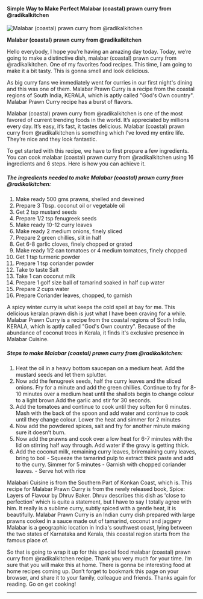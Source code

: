             

#### Simple Way to Make Perfect Malabar (coastal) prawn curry from @radikalkitchen

![Malabar (coastal) prawn curry from @radikalkitchen](https://img-global.cpcdn.com/recipes/0433b388303eb228/751x532cq70/malabar-coastal-prawn-curry-from-radikalkitchen-recipe-main-photo.jpg)

**Malabar (coastal) prawn curry from @radikalkitchen**

Hello everybody, I hope you’re having an amazing day today. Today, we’re going to make a distinctive dish, malabar (coastal) prawn curry from @radikalkitchen. One of my favorites food recipes. This time, I am going to make it a bit tasty. This is gonna smell and look delicious.

As big curry fans we immediately went for curries in our first night's dining and this was one of them. Malabar Prawn Curry is a recipe from the coastal regions of South India, KERALA, which is aptly called "God's Own country". Malabar Prawn Curry recipe has a burst of flavors.

Malabar (coastal) prawn curry from @radikalkitchen is one of the most favored of current trending foods in the world. It’s appreciated by millions every day. It’s easy, it’s fast, it tastes delicious. Malabar (coastal) prawn curry from @radikalkitchen is something which I’ve loved my entire life. They’re nice and they look fantastic.

To get started with this recipe, we have to first prepare a few ingredients. You can cook malabar (coastal) prawn curry from @radikalkitchen using 16 ingredients and 6 steps. Here is how you can achieve it.

##### The ingredients needed to make Malabar (coastal) prawn curry from @radikalkitchen:

1.  Make ready 500 gms prawns, shelled and deveined
2.  Prepare 3 Tbsp. coconut oil or vegetable oil
3.  Get 2 tsp mustard seeds
4.  Prepare 1/2 tsp fenugreek seeds
5.  Make ready 10-12 curry leaves
6.  Make ready 2 medium onions, finely sliced
7.  Prepare 2 green chillies, slit in half
8.  Get 6-8 garlic cloves, finely chopped or grated
9.  Make ready 1/2 can tomatoes or 4 medium tomatoes, finely chopped
10.  Get 1 tsp turmeric powder
11.  Prepare 1 tsp coriander powder
12.  Take to taste Salt
13.  Take 1 can coconut milk
14.  Prepare 1 golf size ball of tamarind soaked in half cup water
15.  Prepare 2 cups water
16.  Prepare Coriander leaves, chopped, to garnish

A spicy winter curry is what keeps the cold spell at bay for me. This delicious keralan prawn dish is just what I have been craving for a while. Malabar Prawn Curry is a recipe from the coastal regions of South India, KERALA, which is aptly called "God's Own country". Because of the abundance of coconut trees in Kerala, it finds it's exclusive presence in Malabar Cuisine.

##### Steps to make Malabar (coastal) prawn curry from @radikalkitchen:

1.  Heat the oil in a heavy bottom saucepan on a medium heat. Add the mustard seeds and let them splutter.
2.  Now add the fenugreek seeds, half the curry leaves and the sliced onions. Fry for a minute and add the green chillies. Continue to fry for 8-10 minutes over a medium heat until the shallots begin to change colour to a light brown.Add the garlic and stir for 30 seconds.
3.  Add the tomatoes and continue to cook until they soften for 6 minutes. Mash with the back of the spoon and add water and continue to cook until they change colour. Lower the heat and simmer for 2 minutes
4.  Now add the powdered spices, salt and fry for another minute making sure it doesn’t burn.
5.  Now add the prawns and cook over a low heat for 6-7 minutes with the lid on stirring half way through. Add water if the gravy is getting thick.
6.  Add the coconut milk, remaining curry leaves, briremaining curry leaves, bring to boil - Squeeze the tamarind pulp to extract thick paste and add to the curry. Simmer for 5 minutes - Garnish with chopped coriander leaves. - Serve hot with rice

Malabari Cuisine is from the Southern Part of Konkan Coast, which is. This recipe for Malabar Prawn Curry is from the newly released book, Spice: Layers of Flavour by Dhruv Baker. Dhruv describes this dish as 'close to perfection' which is quite a statement, but I have to say I totally agree with him. It really is a sublime curry, subtly spiced with a gentle heat, it is beautifully. Malabar Prawn Curry is an Indian curry dish prepared with large prawns cooked in a sauce made out of tamarind, coconut and jaggery Malabar is a geographic location in India's southwest coast, lying between the two states of Karnataka and Kerala, this coastal region starts from the famous place of.

So that is going to wrap it up for this special food malabar (coastal) prawn curry from @radikalkitchen recipe. Thank you very much for your time. I’m sure that you will make this at home. There is gonna be interesting food at home recipes coming up. Don’t forget to bookmark this page on your browser, and share it to your family, colleague and friends. Thanks again for reading. Go on get cooking!

* * *